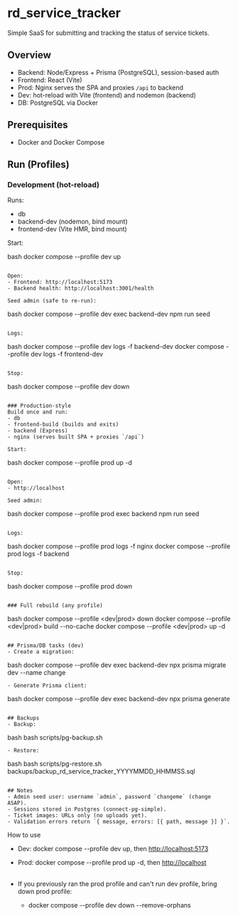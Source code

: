 # rd_service_tracker
Simple SaaS for submitting and tracking the status of service tickets.

## Overview
- Backend: Node/Express + Prisma (PostgreSQL), session-based auth
- Frontend: React (Vite)
- Prod: Nginx serves the SPA and proxies `/api` to backend
- Dev: hot-reload with Vite (frontend) and nodemon (backend)
- DB: PostgreSQL via Docker

## Prerequisites
- Docker and Docker Compose

## Run (Profiles)

### Development (hot-reload)
Runs:
- db
- backend-dev (nodemon, bind mount)
- frontend-dev (Vite HMR, bind mount)

Start:

bash docker compose --profile dev up
``` 

Open:
- Frontend: http://localhost:5173
- Backend health: http://localhost:3001/health

Seed admin (safe to re-run):
```
bash docker compose --profile dev exec backend-dev npm run seed
``` 

Logs:
```
bash docker compose --profile dev logs -f backend-dev docker compose --profile dev logs -f frontend-dev
``` 

Stop:
```
bash docker compose --profile dev down
``` 

### Production-style
Build once and run:
- db
- frontend-build (builds and exits)
- backend (Express)
- nginx (serves built SPA + proxies `/api`)

Start:
```
bash docker compose --profile prod up -d
``` 

Open:
- http://localhost

Seed admin:
```
bash docker compose --profile prod exec backend npm run seed
``` 

Logs:
```
bash docker compose --profile prod logs -f nginx docker compose --profile prod logs -f backend
``` 

Stop:
```
bash docker compose --profile prod down
``` 

### Full rebuild (any profile)
```
bash docker compose --profile <dev|prod> down docker compose --profile <dev|prod> build --no-cache docker compose --profile <dev|prod> up -d
``` 

## Prisma/DB tasks (dev)
- Create a migration:
```
bash docker compose --profile dev exec backend-dev npx prisma migrate dev --name change
``` 
- Generate Prisma client:
```
bash docker compose --profile dev exec backend-dev npx prisma generate
``` 

## Backups
- Backup:
```
bash bash scripts/pg-backup.sh
``` 
- Restore:
```
bash bash scripts/pg-restore.sh backups/backup_rd_service_tracker_YYYYMMDD_HHMMSS.sql
``` 

## Notes
- Admin seed user: username `admin`, password `changeme` (change ASAP).
- Sessions stored in Postgres (connect-pg-simple).
- Ticket images: URLs only (no uploads yet).
- Validation errors return `{ message, errors: [{ path, message }] }`.
```
How to use
- Dev: docker compose --profile dev up, then [http://localhost:5173](http://localhost:5173)
- Prod: docker compose --profile prod up -d, then [http://localhost](http://localhost)
<br><br>
- If you previously ran the prod profile and can't run dev profile, bring down prod profile:
    
    - docker compose --profile dev down --remove-orphans


